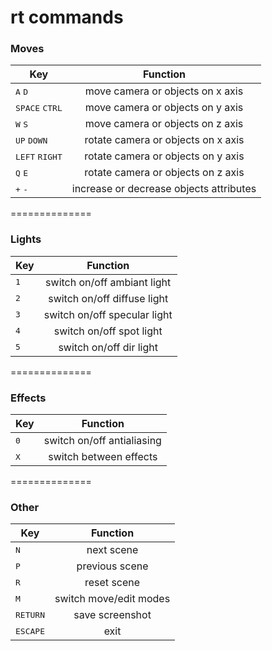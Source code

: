 rt commands
===========

### Moves

|                Key               |                Function                 |
| -------------------------------- |:---------------------------------------:|
| <kbd>A</kbd> <kbd>D</kbd>        | move camera or objects on x axis        |
| <kbd>SPACE</kbd> <kbd>CTRL</kbd> | move camera or objects on y axis        |
| <kbd>W</kbd> <kbd>S</kbd>        | move camera or objects on z axis        |
| <kbd>UP</kbd> <kbd>DOWN</kbd>    | rotate camera or objects on x axis      |
| <kbd>LEFT</kbd> <kbd>RIGHT</kbd> | rotate camera or objects on y axis      |
| <kbd>Q</kbd> <kbd>E</kbd>        | rotate camera or objects on z axis      |
| <kbd>+</kbd> <kbd>-</kbd>        | increase or decrease objects attributes |

==============
### Lights

|     Key      |           Function           |
| ------------ |:----------------------------:|
| <kbd>1</kbd> | switch on/off ambiant light  |
| <kbd>2</kbd> | switch on/off diffuse light  |
| <kbd>3</kbd> | switch on/off specular light |
| <kbd>4</kbd> | switch on/off spot light     |
| <kbd>5</kbd> | switch on/off dir light      |

==============
### Effects

|     Key      |          Function          |
| ------------ |:--------------------------:|
| <kbd>0</kbd> | switch on/off antialiasing |
| <kbd>X</kbd> | switch between effects     |

==============
### Other

|        Key        |        Function        |
| ----------------- |:----------------------:|
| <kbd>N</kbd>      | next scene             |
| <kbd>P</kbd>      | previous scene         |
| <kbd>R</kbd>      | reset scene            |
| <kbd>M</kbd>      | switch move/edit modes |
| <kbd>RETURN</kbd> | save screenshot        |
| <kbd>ESCAPE</kbd> | exit                   |

